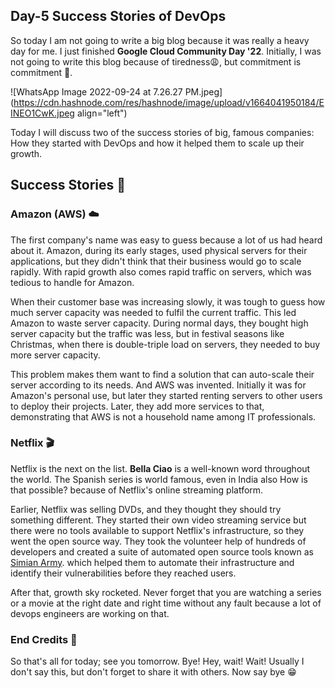 ## Day-5 Success Stories of DevOps

So today I am not going to write a big blog because it was really a heavy day for me. I just finished **Google Cloud Community Day '22**. Initially, I was not going to write this blog because of tiredness😩, but commitment is commitment 😤.

![WhatsApp Image 2022-09-24 at 7.26.27 PM.jpeg](https://cdn.hashnode.com/res/hashnode/image/upload/v1664041950184/EINEO1CwK.jpeg align="left")

Today I will discuss two of the success stories of big, famous companies: How they started with DevOps and how it helped them to scale up their growth.

## Success Stories 📜

### Amazon (AWS) ☁️
The first company's name was easy to guess because a lot of us had heard about it. Amazon, during its early stages, used physical servers for their applications, but they didn't think that their business would go to scale rapidly. With rapid growth also comes rapid traffic on servers, which was tedious to handle for Amazon.

When their customer base was increasing slowly, it was tough to guess how much server capacity was needed to fulfil the current traffic. This led Amazon to waste server capacity. During normal days, they bought high server capacity but the traffic was less, but in festival seasons like Christmas, when there is double-triple load on servers, they needed to buy more server capacity.

This problem makes them want to find a solution that can auto-scale their server according to its needs. And AWS was invented. Initially it was for Amazon's personal use, but later they started renting servers to other users to deploy their projects. Later, they add more services to that, demonstrating that AWS is not a household name among IT professionals. 

### Netflix 🎬
Netflix is the next on the list. **Bella Ciao** is a well-known word throughout the world. The Spanish series is world famous, even in India also How is that possible? because of Netflix's online streaming platform.

Earlier, Netflix was selling DVDs, and they thought they should try something different. They started their own video streaming service but there were no tools available to support Netflix's infrastructure, so they went the open source way. They took the volunteer help of hundreds of developers and created a suite of automated open source tools known as [Simian Army](https://github.com/Netflix/SimianArmy). which helped them to automate their infrastructure and identify their vulnerabilities before they reached users.

After that, growth sky rocketed. Never forget that you are watching a series or a movie at the right date and right time without any fault because a lot of devops engineers are working on that.

### End Credits 👋
So that's all for today; see you tomorrow. Bye! Hey, wait! Wait! Usually I don't say this, but don't forget to share it with others. Now say bye 😁